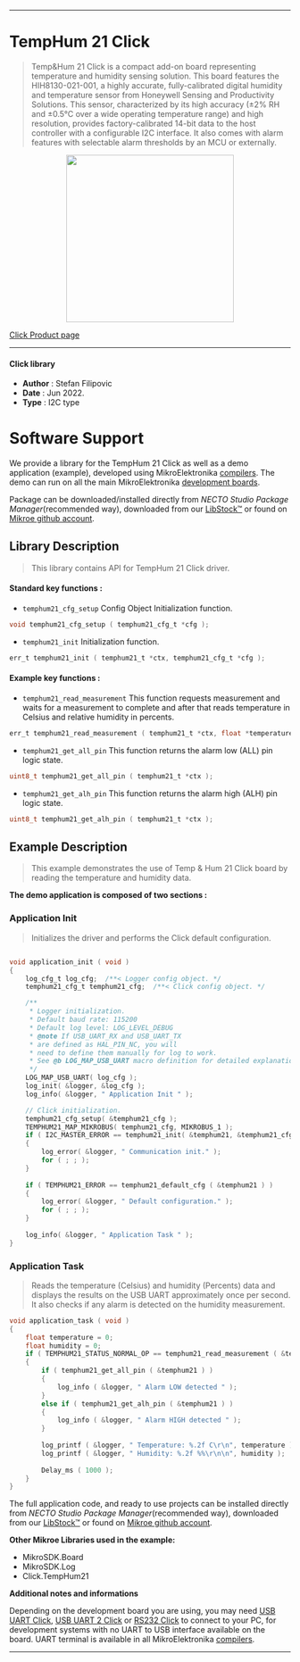 
---
# TempHum 21 Click

> Temp&Hum 21 Click is a compact add-on board representing temperature and humidity sensing solution. This board features the HIH8130-021-001, a highly accurate, fully-calibrated digital humidity and temperature sensor from Honeywell Sensing and Productivity Solutions. This sensor, characterized by its high accuracy (±2% RH and ±0.5°C over a wide operating temperature range) and high resolution, provides factory-calibrated 14-bit data to the host controller with a configurable I2C interface. It also comes with alarm features with selectable alarm thresholds by an MCU or externally.

<p align="center">
  <img src="https://download.mikroe.com/images/click_for_ide/temphum21_click.png" height=300px>
</p>

[Click Product page](https://www.mikroe.com/temphum-21-click)

---


#### Click library

- **Author**        : Stefan Filipovic
- **Date**          : Jun 2022.
- **Type**          : I2C type


# Software Support

We provide a library for the TempHum 21 Click
as well as a demo application (example), developed using MikroElektronika
[compilers](https://www.mikroe.com/necto-studio).
The demo can run on all the main MikroElektronika [development boards](https://www.mikroe.com/development-boards).

Package can be downloaded/installed directly from *NECTO Studio Package Manager*(recommended way), downloaded from our [LibStock&trade;](https://libstock.mikroe.com) or found on [Mikroe github account](https://github.com/MikroElektronika/mikrosdk_click_v2/tree/master/clicks).

## Library Description

> This library contains API for TempHum 21 Click driver.

#### Standard key functions :

- `temphum21_cfg_setup` Config Object Initialization function.
```c
void temphum21_cfg_setup ( temphum21_cfg_t *cfg );
```

- `temphum21_init` Initialization function.
```c
err_t temphum21_init ( temphum21_t *ctx, temphum21_cfg_t *cfg );
```

#### Example key functions :

- `temphum21_read_measurement` This function requests measurement and waits for a measurement to complete and after that reads temperature in Celsius and relative humidity in percents.
```c
err_t temphum21_read_measurement ( temphum21_t *ctx, float *temperature, float *humidity );
```

- `temphum21_get_all_pin` This function returns the alarm low (ALL) pin logic state.
```c
uint8_t temphum21_get_all_pin ( temphum21_t *ctx );
```

- `temphum21_get_alh_pin` This function returns the alarm high (ALH) pin logic state.
```c
uint8_t temphum21_get_alh_pin ( temphum21_t *ctx );
```

## Example Description

> This example demonstrates the use of Temp & Hum 21 Click board by reading the temperature and humidity data.

**The demo application is composed of two sections :**

### Application Init

> Initializes the driver and performs the Click default configuration.

```c

void application_init ( void )
{
    log_cfg_t log_cfg;  /**< Logger config object. */
    temphum21_cfg_t temphum21_cfg;  /**< Click config object. */

    /** 
     * Logger initialization.
     * Default baud rate: 115200
     * Default log level: LOG_LEVEL_DEBUG
     * @note If USB_UART_RX and USB_UART_TX 
     * are defined as HAL_PIN_NC, you will 
     * need to define them manually for log to work. 
     * See @b LOG_MAP_USB_UART macro definition for detailed explanation.
     */
    LOG_MAP_USB_UART( log_cfg );
    log_init( &logger, &log_cfg );
    log_info( &logger, " Application Init " );

    // Click initialization.
    temphum21_cfg_setup( &temphum21_cfg );
    TEMPHUM21_MAP_MIKROBUS( temphum21_cfg, MIKROBUS_1 );
    if ( I2C_MASTER_ERROR == temphum21_init( &temphum21, &temphum21_cfg ) ) 
    {
        log_error( &logger, " Communication init." );
        for ( ; ; );
    }
    
    if ( TEMPHUM21_ERROR == temphum21_default_cfg ( &temphum21 ) )
    {
        log_error( &logger, " Default configuration." );
        for ( ; ; );
    }
    
    log_info( &logger, " Application Task " );
}

```

### Application Task

> Reads the temperature (Celsius) and humidity (Percents) data and displays the results on the USB UART approximately once per second.
It also checks if any alarm is detected on the humidity measurement.

```c
void application_task ( void )
{
    float temperature = 0;
    float humidity = 0;
    if ( TEMPHUM21_STATUS_NORMAL_OP == temphum21_read_measurement ( &temphum21, &temperature, &humidity ) )
    {
        if ( temphum21_get_all_pin ( &temphum21 ) )
        {
            log_info ( &logger, " Alarm LOW detected " );
        }
        else if ( temphum21_get_alh_pin ( &temphum21 ) )
        {
            log_info ( &logger, " Alarm HIGH detected " );
        }
        
        log_printf ( &logger, " Temperature: %.2f C\r\n", temperature );
        log_printf ( &logger, " Humidity: %.2f %%\r\n\n", humidity );
        
        Delay_ms ( 1000 );
    }
}
```

The full application code, and ready to use projects can be installed directly from *NECTO Studio Package Manager*(recommended way), downloaded from our [LibStock&trade;](https://libstock.mikroe.com) or found on [Mikroe github account](https://github.com/MikroElektronika/mikrosdk_click_v2/tree/master/clicks).

**Other Mikroe Libraries used in the example:**

- MikroSDK.Board
- MikroSDK.Log
- Click.TempHum21

**Additional notes and informations**

Depending on the development board you are using, you may need
[USB UART Click](https://www.mikroe.com/usb-uart-click),
[USB UART 2 Click](https://www.mikroe.com/usb-uart-2-click) or
[RS232 Click](https://www.mikroe.com/rs232-click) to connect to your PC, for
development systems with no UART to USB interface available on the board. UART
terminal is available in all MikroElektronika
[compilers](https://shop.mikroe.com/compilers).

---
